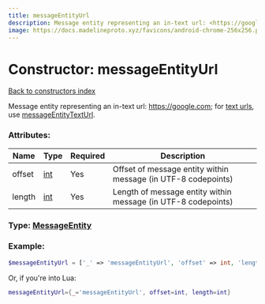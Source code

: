 ```yaml
---
title: messageEntityUrl
description: Message entity representing an in-text url: <https://google.com>; for [text urls](https://google.com), use [messageEntityTextUrl](../constructors/messageEntityTextUrl.md).
image: https://docs.madelineproto.xyz/favicons/android-chrome-256x256.png
---
```

# Constructor: messageEntityUrl  
[Back to constructors index](index.md)



Message entity representing an in-text url: <https://google.com>; for [text urls](https://google.com), use [messageEntityTextUrl](../constructors/messageEntityTextUrl.md).

### Attributes:

| Name     |    Type       | Required | Description |
|----------|---------------|----------|-------------|
|offset|[int](../types/int.md) | Yes|Offset of message entity within message (in UTF-8 codepoints)|
|length|[int](../types/int.md) | Yes|Length of message entity within message (in UTF-8 codepoints)|



### Type: [MessageEntity](../types/MessageEntity.md)


### Example:

```php
$messageEntityUrl = ['_' => 'messageEntityUrl', 'offset' => int, 'length' => int];
```  


Or, if you're into Lua:

```lua
messageEntityUrl={_='messageEntityUrl', offset=int, length=int}

```


